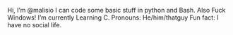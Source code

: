 Hi, I’m @malisio
I can code some basic stuff in python and Bash.
Also Fuck Windows!
I’m currently Learning C.
Pronouns: He/him/thatguy
Fun fact: I have no social life.
<script src="https://tryhackme.com/badge/2094003"></script>
